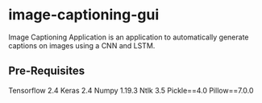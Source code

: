 # image-captioning-gui
Image Captioning Application is an application to automatically generate captions on images using a CNN and LSTM.
## Pre-Requisites
Tensorflow 2.4
Keras 2.4
Numpy 1.19.3
Ntlk 3.5
Pickle==4.0
Pillow==7.0.0
